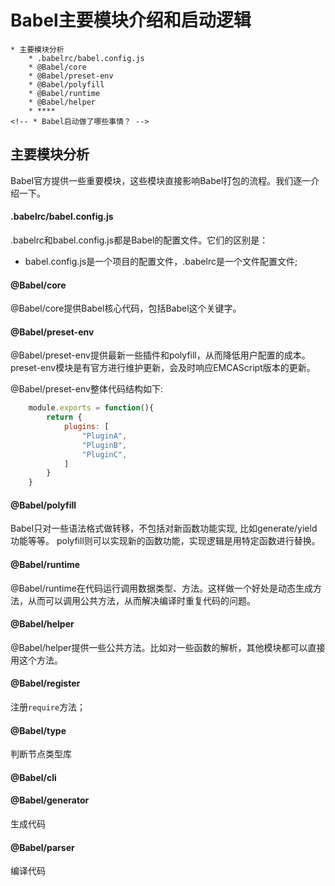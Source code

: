 # Babel主要模块介绍和启动逻辑
    * 主要模块分析
        * .babelrc/babel.config.js
        * @Babel/core
        * @Babel/preset-env
        * @Babel/polyfill
        * @Babel/runtime
        * @Babel/helper
        * ****            
    <!-- * Babel启动做了哪些事情？ -->

## 主要模块分析
Babel官方提供一些重要模块，这些模块直接影响Babel打包的流程。我们逐一介绍一下。


#### .babelrc/babel.config.js
.babelrc和babel.config.js都是Babel的配置文件。它们的区别是：
* babel.config.js是一个项目的配置文件，.babelrc是一个文件配置文件;


#### @Babel/core
@Babel/core提供Babel核心代码，包括Babel这个关键字。


#### @Babel/preset-env
@Babel/preset-env提供最新一些插件和polyfill，从而降低用户配置的成本。preset-env模块是有官方进行维护更新，会及时响应EMCAScript版本的更新。

@Babel/preset-env整体代码结构如下:
```js    
    module.exports = function(){
        return {
            plugins: [
                "PluginA",
                "PluginB",
                "PluginC",
            ]
        }
    }
```

#### @Babel/polyfill
Babel只对一些语法格式做转移，不包括对新函数功能实现, 比如generate/yield功能等等。
polyfill则可以实现新的函数功能，实现逻辑是用特定函数进行替换。


#### @Babel/runtime
@Babel/runtime在代码运行调用数据类型、方法。这样做一个好处是动态生成方法，从而可以调用公共方法，从而解决编译时重复代码的问题。


#### @Babel/helper
@Babel/helper提供一些公共方法。比如对一些函数的解析，其他模块都可以直接用这个方法。

#### @Babel/register
注册`require`方法；

#### @Babel/type
判断节点类型库

#### @Babel/cli

#### @Babel/generator
生成代码

#### @Babel/parser
编译代码

<!-- ## Babel启动做了哪些事情？

#### Babel是如何加载配置文件？

1. Babel启动时加载.babelrc配置文件, 获取presets、plugins等字段内容;

#### 插件如何执行的？ -->





